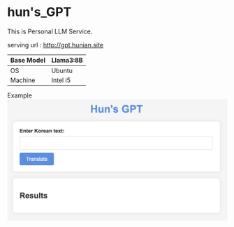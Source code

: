 # hun's_GPT

This is Personal LLM Service.

serving url : <a>http://gpt.hunian.site</a>

| Base Model | Llama3:8B |
| --- | --- |
| OS | Ubuntu |
| Machine | Intel i5 |

Example
<img src='./img/Img.png'></img>
